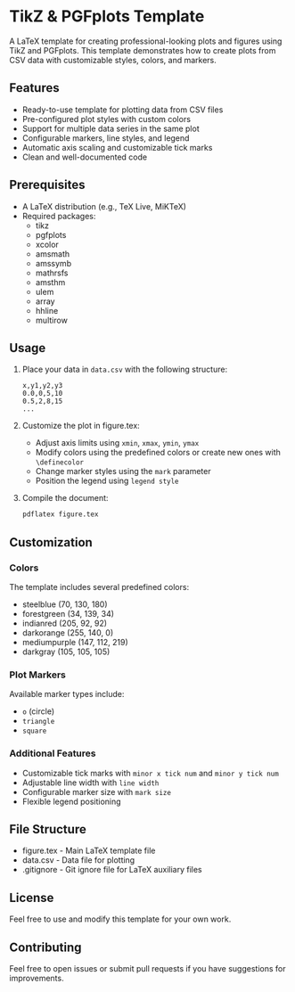 # TikZ & PGFplots Template

A LaTeX template for creating professional-looking plots and figures using TikZ and PGFplots. This template demonstrates how to create plots from CSV data with customizable styles, colors, and markers.

## Features

- Ready-to-use template for plotting data from CSV files
- Pre-configured plot styles with custom colors
- Support for multiple data series in the same plot
- Configurable markers, line styles, and legend
- Automatic axis scaling and customizable tick marks
- Clean and well-documented code

## Prerequisites

- A LaTeX distribution (e.g., TeX Live, MiKTeX)
- Required packages:
  - tikz
  - pgfplots
  - xcolor
  - amsmath
  - amssymb
  - mathrsfs
  - amsthm
  - ulem
  - array
  - hhline
  - multirow

## Usage

1. Place your data in `data.csv` with the following structure:
   ```csv
   x,y1,y2,y3
   0.0,0,5,10
   0.5,2,8,15
   ...
   ```

2. Customize the plot in figure.tex:
   - Adjust axis limits using `xmin`, `xmax`, `ymin`, `ymax`
   - Modify colors using the predefined colors or create new ones with `\definecolor`
   - Change marker styles using the `mark` parameter
   - Position the legend using `legend style`

3. Compile the document:
   ```bash
   pdflatex figure.tex
   ```

## Customization

### Colors
The template includes several predefined colors:
- steelblue (70, 130, 180)
- forestgreen (34, 139, 34)
- indianred (205, 92, 92)
- darkorange (255, 140, 0)
- mediumpurple (147, 112, 219)
- darkgray (105, 105, 105)

### Plot Markers
Available marker types include:
- `o` (circle)
- `triangle`
- `square`

### Additional Features
- Customizable tick marks with `minor x tick num` and `minor y tick num`
- Adjustable line width with `line width`
- Configurable marker size with `mark size`
- Flexible legend positioning

## File Structure

- figure.tex - Main LaTeX template file
- data.csv - Data file for plotting
- .gitignore - Git ignore file for LaTeX auxiliary files

## License

Feel free to use and modify this template for your own work.

## Contributing

Feel free to open issues or submit pull requests if you have suggestions for improvements.